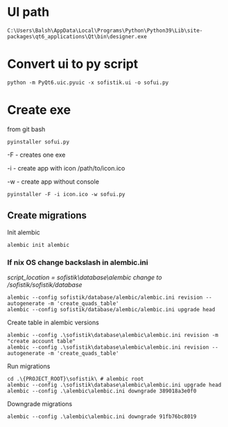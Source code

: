 # UI path 

    C:\Users\Balsh\AppData\Local\Programs\Python\Python39\Lib\site-packages\qt6_applications\Qt\bin\designer.exe

# Convert ui to py script

    python -m PyQt6.uic.pyuic -x sofistik.ui -o sofui.py

# Create exe
from git bash

    pyinstaller sofui.py

-F - creates one exe

-i - create app with icon /path/to/icon.ico

-w - create app without console

    pyinstaller -F -i icon.ico -w sofui.py
    
    
## Create migrations

Init alembic

    alembic init alembic

### If nix OS change backslash in alembic.ini

*script_location = sofistik\database\alembic change to /sofistik/sofistik/database*

    alembic --config sofistik/database/alembic/alembic.ini revision --autogenerate -m 'create_quads_table'
    alembic --config sofistik/database/alembic/alembic.ini upgrade head

Create table in alembic versions
    
    alembic --config .\sofistik\database\alembic\alembic.ini revision -m "create account table"
    alembic --config .\sofistik\database\alembic\alembic.ini revision --autogenerate -m 'create_quads_table'


Run migrations

    cd .\{PROJECT_ROOT}\sofistik\ # alembic root
    alembic --config .\sofistik\database\alembic\alembic.ini upgrade head
    alembic --config .\alembic\alembic.ini downgrade 389018a3e0f0

Downgrade migrations
    
    alembic --config .\alembic\alembic.ini downgrade 91fb76bc8019